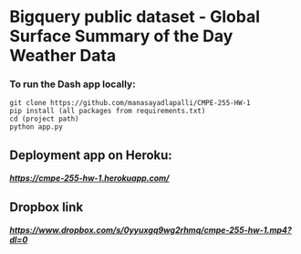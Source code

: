 # Bigquery public dataset - Global Surface Summary of the Day Weather Data

### To run the Dash app locally:
```
git clone https://github.com/manasayadlapalli/CMPE-255-HW-1
pip install (all packages from requirements.txt)
cd (project path)
python app.py
```

## Deployment app on Heroku:
##### https://cmpe-255-hw-1.herokuapp.com/

## Dropbox link
##### https://www.dropbox.com/s/0yyuxgq9wg2rhmq/cmpe-255-hw-1.mp4?dl=0
